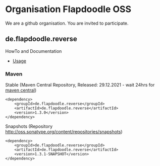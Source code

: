 # Organisation Flapdoodle OSS

We are a github organisation. You are invited to participate.

## de.flapdoodle.reverse

HowTo and Documentation

* [Usage](HowToBuildAndUseTransitions.md)

### Maven

Stable (Maven Central Repository, Released: 29.12.2021 - wait 24hrs for [maven central](http://repo1.maven.org/maven2/de/flapdoodle/reverse/de.flapdoodle.reverse/maven-metadata.xml))

	<dependency>
		<groupId>de.flapdoodle.reverse</groupId>
		<artifactId>de.flapdoodle.reverse</artifactId>
		<version>1.3.0</version>
	</dependency>

Snapshots (Repository http://oss.sonatype.org/content/repositories/snapshots)

	<dependency>
		<groupId>de.flapdoodle.reverse</groupId>
		<artifactId>de.flapdoodle.reverse</artifactId>
		<version>1.3.1-SNAPSHOT</version>
	</dependency>

